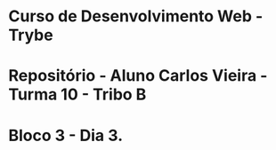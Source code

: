 # Curso de Desenvolvimento Web - Trybe
# Repositório - Aluno Carlos Vieira - Turma 10 - Tribo B
# Bloco 3 - Dia 3.